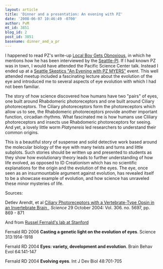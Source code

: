 ```yaml
---
layout: article
title: 'Dinner and a presentation: An evening with PZ'
date: '2008-06-07 10:46:49 -0700'
author: PvM
mt_id: 3851
blog_id: 2
post_id: 3851
basename: dinner_and_a_pr
---
```

I happened to read PZ's write-up [Local Boy Gets Obnoxious](http://scienceblogs.com/pharyngula/2008/06/local_boy_gets_obnoxious.php), in which he mentions how he has been interviewed by the [Seattle-PI](http://seattlepi.nwsource.com/local/365997_pharyngula06.html). If I had known PZ was in town, I would have attended the Pacific Science Center talk. Instead I ended up at a [Seattle Skeptics "An Evening with PZ MYERS"](http://seattleskeptics.org/) event. 
This well attended meetup included a fascinating lecture about the evolution of the eye and introduced me to several aspects of eye evolution with which I had not been familiar.

The story of how science discovered how humans have two "pairs" of eyes, one built around Rhabdomeric photoreceptors and one built around Ciliary photoreceptors. The Ciliary photoreceptors form the photoreceptors which allow us to see, the Rhabdomeric photoreceptors provide another important function, circadian rhythms. What fascinated me is how humans use Cliliary photoreceptors and insects use Rhabdomeric photoreceptors for seeing. And yet, a lovely little worm _Platynereis_ led researchers to understand their common origins. 

This is a beautiful story of suspense and solid detective work based around the molecular biology of the eye with many twists and turns and little subplots. Such stories should be written up and presented to students as they show how evolutionary theory leads to further understanding of how life evolved, as opposed to ID Creationism which has no scientific explanations for the origin and the evolution of the eyes. The eye, once seen as an insurmountable argument against evolution, has revealed itself to be a showcase example of evolution, and how science has unraveled these minor mysteries of life.

Sources:

Detlev Arendt, et al  [Ciliary Photoreceptors with a Vertebrate-Type Opsin in an Invertebrate Brain ](http://www.sciencemag.org/cgi/content/abstract/306/5697/869), _Science_ 29 October 2004: Vol. 306. no. 5697, pp. 869 - 871

And from [Russel Fernald's lab at Stanford](http://www.stanford.edu/group/fernaldlab/)

Fernald RD 2006 **Casting a genetic light on the evolution of eyes**. Science 313:1914-1918 

Fernald RD 2004 **Eyes: variety, development and evolution**. Brain Behav Evol 64:141-147 

Fernald RD 2004 **Evolving eyes**. Int J Dev Biol 48:701-705
